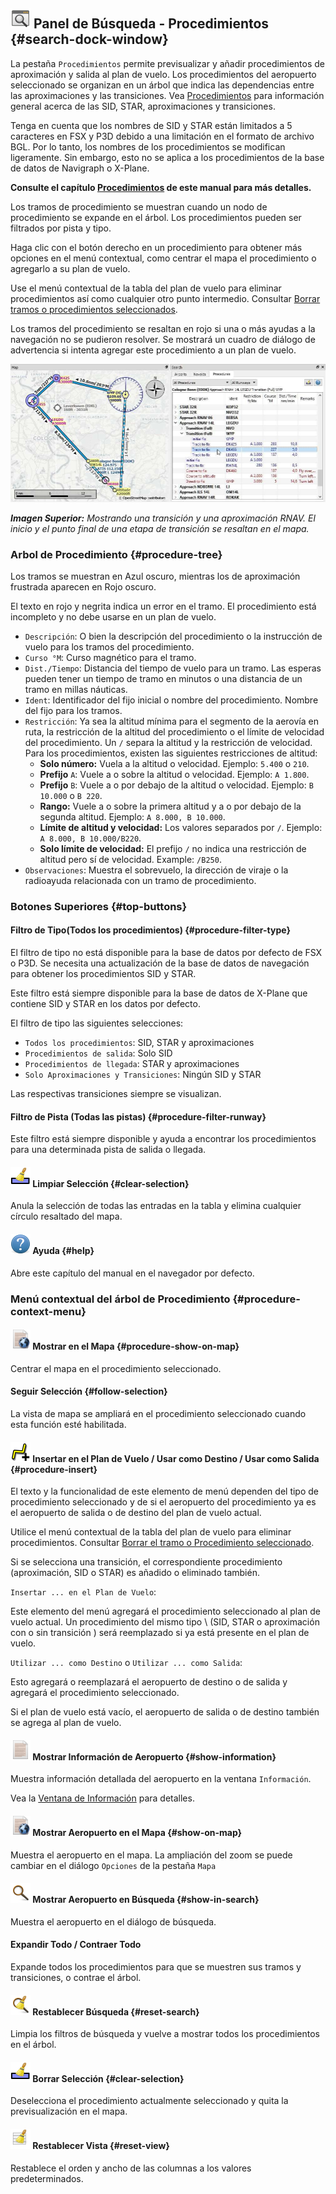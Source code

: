 ## ![Search](../images/icons/searchdock.png "Search") Panel de Búsqueda - Procedimientos {#search-dock-window}

La pestaña `Procedimientos` permite previsualizar y añadir procedimientos de aproximación y salida al plan de vuelo. Los procedimientos del aeropuerto seleccionado se organizan en un árbol que indica las dependencias entre las aproximaciones y las transiciones.
Vea [Procedimientos](APPROACHES.md) para información general acerca de las SID, STAR, aproximaciones y transiciones. 

Tenga en cuenta que los nombres de SID y STAR están limitados a 5 caracteres en FSX y P3D debido a una limitación en el formato de archivo BGL. Por lo tanto, los nombres de los procedimientos se modifican ligeramente. Sin embargo, esto no se aplica a los procedimientos de la base de datos de Navigraph o X-Plane.

**Consulte el capítulo **[**Procedimientos**](APPROACHES.md#delete-selected-legs)** de este manual para más detalles.**

Los tramos de procedimiento se muestran cuando un nodo de procedimiento se expande en el árbol. Los procedimientos pueden ser filtrados por pista y tipo.

Haga clic con el botón derecho en un procedimiento para obtener más opciones en el menú contextual, como centrar el mapa el procedimiento o agregarlo a su plan de vuelo.

Use el menú contextual de la tabla del plan de vuelo para eliminar procedimientos así como cualquier otro punto intermedio. Consultar [Borrar tramos o procedimientos seleccionados](FLIGHTPLAN.md#delete-selected-legs).

Los tramos del procedimiento se resaltan en rojo si una o más ayudas a la navegación no se pudieron resolver. Se mostrará un cuadro de diálogo de advertencia si intenta agregar este procedimiento a un plan de vuelo.

![Navaid Search Result Table](../images/proceduresearch.jpg "Navaid Search Result Table")

_**Imagen Superior:** Mostrando una transición y una aproximación RNAV. El inicio y el punto final de una etapa de transición se resaltan en el mapa._

### Arbol de Procedimiento {#procedure-tree}

Los tramos se muestran en Azul oscuro, mientras los de aproximación frustrada aparecen en Rojo oscuro.

El texto en rojo y negrita indica un error en el tramo. El procedimiento está incompleto y no debe usarse en un plan de vuelo.

* `Descripción`: O bien la descripción del procedimiento o la instrucción de vuelo para los tramos del procedimiento.
* `Curso °M`: Curso magnético para el tramo.
* `Dist./Tiempo`: Distancia del tiempo de vuelo para un tramo. Las esperas pueden tener un tiempo de tramo en minutos o una distancia de un tramo en millas náuticas.
* `Ident`: Identificador del fijo inicial o nombre del procedimiento. Nombre del fijo para los tramos.
* `Restricción`: Ya sea la altitud mínima para el segmento de la aerovía en ruta, la restricción de la altitud del procedimiento o el límite de velocidad del procedimiento. Un `/` separa la altitud y la restricción de velocidad. Para los procedimientos, existen las siguientes restricciones de altitud:
  * **Solo número:** Vuela a la altitud o velocidad. Ejemplo: `5.400` o `210`.
  * **Prefijo** `A`: Vuele a o sobre la altitud o velocidad. Ejemplo: `A 1.800`.
  * **Prefijo** `B`: Vuele a o por debajo de la altitud o velocidad. Ejemplo: `B 10.000` o `B 220`.
  * **Rango:** Vuele a o sobre la primera altitud y a o por debajo de la segunda altitud. Ejemplo: `A 8.000, B 10.000`.
  * **Límite de altitud y velocidad:** Los valores separados por `/`. Ejemplo: `A 8.000, B 10.000/B220`.
  * **Solo límite de velocidad:** El prefijo `/` no indica una restricción de altitud pero sí de velocidad. Example: `/B250`.
* `Observaciones`: Muestra el sobrevuelo, la dirección de viraje o la radioayuda relacionada con un tramo de procedimiento.

### Botones Superiores {#top-buttons}

#### Filtro de Tipo\(Todos los procedimientos\) {#procedure-filter-type}

El filtro de tipo no está disponible para la base de datos por defecto de FSX o P3D. Se necesita una actualización de la base de datos de navegación para obtener los procedimientos SID y STAR.

Este filtro está siempre disponible para la base de datos de X-Plane que contiene SID y STAR en los datos por defecto.

El filtro de tipo las siguientes selecciones:

* `Todos los procedimientos`: SID, STAR y aproximaciones
* `Procedimientos de salida`: Solo SID
* `Procedimientos de llegada`: STAR y aproximaciones
* `Solo Aproximaciones y Transiciones`: Ningún SID y STAR

Las respectivas transiciones siempre se visualizan.

#### Filtro de Pista \(Todas las pistas\) {#procedure-filter-runway}

Este filtro está siempre disponible y ayuda a encontrar los procedimientos para una determinada pista de salida o llegada.

#### ![Clear Selection](../images/icons/clearselection.png "Clear Selection") Limpiar Selección {#clear-selection}

Anula la selección de todas las entradas en la tabla y elimina cualquier círculo resaltado del mapa.

#### ![Help](../images/icons/help.png "Help") Ayuda {#help}

Abre este capítulo del manual en el navegador por defecto.

### Menú contextual del árbol de Procedimiento {#procedure-context-menu}

#### ![Show on Map](../images/icons/showonmap.png "Show on Map") Mostrar en el Mapa {#procedure-show-on-map}

Centrar el mapa en el procedimiento seleccionado.

#### Seguir Selección {#follow-selection}

La vista de mapa se ampliará en el procedimiento seleccionado cuando esta función esté habilitada.

#### ![Insert into Flight Plan / Use as Destination / Use as Departure](../images/icons/routeadd.png "Insert into Flight Plan / Use as Destination / Use as Departure") Insertar en el Plan de Vuelo / Usar como Destino / Usar como Salida {#procedure-insert}

El texto y la funcionalidad de este elemento de menú dependen del tipo de procedimiento seleccionado y de si el aeropuerto del procedimiento ya es el aeropuerto de salida o de destino del plan de vuelo actual.

Utilice el menú contextual de la tabla del plan de vuelo para eliminar procedimientos. Consultar [Borrar el tramo o Procedimiento seleccionado](FLIGHTPLAN.md#delete-selected-legs).

Si se selecciona una transición, el correspondiente procedimiento \(aproximación, SID o STAR\) es añadido o eliminado también.

`Insertar ... en el Plan de Vuelo`:

Este elemento del menú agregará el procedimiento seleccionado al plan de vuelo actual. Un procedimiento del mismo tipo \ (SID, STAR o aproximación con o sin transición \) será reemplazado si ya está presente en el plan de vuelo.

`Utilizar ... como Destino` o `Utilizar ... como Salida`:

Esto agregará o reemplazará el aeropuerto de destino o de salida y agregará el procedimiento seleccionado.

Si el plan de vuelo está vacío, el aeropuerto de salida o de destino también se agrega al plan de vuelo.


#### ![Show Information for Airport](../images/icons/globals.png "Show Information for Airport") Mostrar Información de Aeropuerto {#show-information}

Muestra información detallada del aeropuerto en la ventana `Información`. 

Vea la [Ventana de Información](INFO.md#information-dock-window) para detalles. 

#### ![Show Airport on Map](../images/icons/showonmap.png "Show Airport on Map") Mostrar Aeropuerto en el Mapa {#show-on-map}

Muestra el aeropuerto en el mapa. La ampliación del zoom se puede cambiar en el diálogo `Opciones` de la pestaña `Mapa` 

#### ![Show Airport in Search](../images/icons/search.png "Show Airport in Search") Mostrar Aeropuerto en Búsqueda  {#show-in-search}

Muestra el aeropuerto en el diálogo de búsqueda. 

#### Expandir Todo / Contraer Todo

Expande todos los procedimientos para que se muestren sus tramos y transiciones, o contrae el árbol.

#### ![Reset Search](../images/icons/clear.png "Reset Search") Restablecer Búsqueda {#reset-search}

Limpia los filtros de búsqueda y vuelve a mostrar todos los procedimientos en el árbol.

#### ![Clear Selection](../images/icons/clearselection.png "Clear Selection") Borrar Selección {#clear-selection}

Deselecciona el procedimiento actualmente seleccionado y quita la previsualización en el mapa.

#### ![Reset View](../images/icons/cleartable.png "Reset View") Restablecer Vista {#reset-view}

Restablece el orden y ancho de las columnas a los valores predeterminados.

